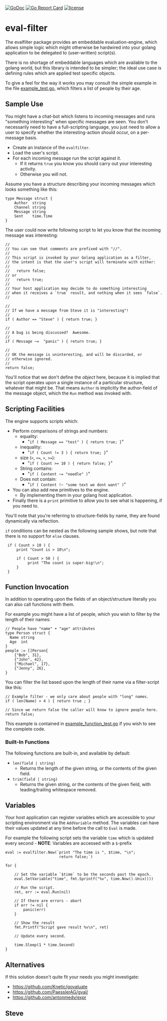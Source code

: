 [![GoDoc](https://godoc.org/github.com/skx/evalfilter?status.svg)](http://godoc.org/github.com/skx/evalfilter)
[![Go Report Card](https://goreportcard.com/badge/github.com/skx/evalfilter)](https://goreportcard.com/report/github.com/skx/evalfilter)
[![license](https://img.shields.io/github/license/skx/evalfilter.svg)](https://github.com/skx/evalfilter/blob/master/LICENSE)


# eval-filter

The evalfilter package provides an embeddable evaluation-engine, which allows simple logic which might otherwise be hardwired into your golang application to be delegated to (user-written) script(s).

There is no shortage of embeddable languages which are available to the golang world, but this library is intended to be simpler; the ideal use case is defining rules which are applied test specific objects.

To give a feel for the way it works you may consult the simple example in the file [example_test.go](example_test.go), which filters a list of people by their age.



## Sample Use

You might have a chat-bot which listens to incoming messages and runs "something interesting" when specific messages are seen.  You don't necessarily need to have a full-scripting language, you just need to allow a user to specify whether the interesting-action should occur, on a per-message basis.

* Create an instance of the `evalfilter`.
* Load the user's script.
* For each incoming message run the script against it.
  * If it returns `true` you know you should carry out your interesting activity.
  * Otherwise you will not.

Assume you have a structure describing your incoming messages which looks something like this:

    type Message struct {
        Author  string
        Channel string
        Message string
        Sent    time.Time
    }

The user could now write following script to let you know that the incoming message was interesting:

    //
    // You can see that comments are prefixed with "//".
    //
    // This script is invoked by your Golang application as a filter,
    // the intent is that the user's script will terminate with either:
    //
    //   return false;
    // or
    //   return true;
    //
    // Your host application may decide to do something interesting
    // when it receives a `true` result, and nothing when it sees `false`.
    //

    //
    // If we have a message from Steve it is "interesting"!
    //
    if ( Author == "Steve" ) { return true; }

    //
    // A bug is being discussed?  Awesome.
    //
    if ( Message ~=  "panic" ) { return true; }

    //
    // OK the message is uninteresting, and will be discarded, or
    // otherwise ignored.
    //
    return false;

You'll notice that we don't define the _object_ here, because it is implied that the script operates upon a single instance of a particular structure, whatever that might be.   That means `Author` is implicitly the author-field of the message object, which the `Run` method was invoked with.



## Scripting Facilities

The engine supports scripts which:

* Perform comparisons of strings and numbers:
  * equality:
    * "`if ( Message == "test" ) { return true; }`"
  * inequality:
    * "`if ( Count != 3 ) { return true; }`"
  * size (`<`, `<=`, `>`, `>=`):
    * "`if ( Count >= 10 ) { return false; }`"
  * String contains:
    * "`if ( Content ~= "needle" )`"
  * Does not contain:
    * "`if ( Content !~ "some text we dont want" )`"
* You can also add new primitives to the engine.
  * By implementing them in your golang host application.
* Finally there is a `print` primitive to allow you to see what is happening, if you need to.

You'll note that you're referring to structure-fields by name, they are found dynamically via reflection.

`if` conditions can be nested as the following sample shows, but note that there is no support for `else` clauses.


     if ( Count > 10 ) {
         print "Count is > 10\n";

         if ( Count > 50 ) {
              print "The count is super-big!\n";
         }
     }

## Function Invocation

In addition to operating upon the fields of an object/structure literally you can also call functions with them.

For example you might have a list of people, which you wish to filter by the length of their names:

    // People have "name" + "age" attributes
    type Person struct {
      Name string
      Age  int
    }
	people := []Person{
	    {"Bob", 31},
        {"John", 42},
        {"Michael", 17},
        {"Jenny", 26},
    }

You can filter the list based upon the length of their name via a filter-script like this:

    // Example filter - we only care about people with "long" names.
    if ( len(Name) > 4 ) { return true ; }

    // Since we return false the caller will know to ignore people here.
    return false;

This example is contained in [example_function_test.go](example_function_test.go) if you wish to see the complete code.


### Built-In Functions

The following functions are built-in, and available by default:

* `len(field | string)`
  * Returns the length of the given string, or the contents of the given field.
* `trim(field | string)`
  * Returns the given string, or the contents of the given field, with leading/trailing whitespace removed.


## Variables

Your host application can register variables which are accessible to your scripting environment via the `AddVariable` method.  The variables can have their values updated at any time before the call to `Eval` is made.

For example the following script sets the variable `time` which is updated every second - **NOTE**: Variables are accessed with a `$`-prefix

	eval := evalfilter.New(`print "The time is ", $time, "\n";
                            return false;`)

	for {

        // Set the variable `$time` to be the seconds past the epoch.
		eval.SetVariable("time", fmt.Sprintf("%v", time.Now().Unix()))

        // Run the script.
		ret, err := eval.Run(nil)

        // If there are errors - abort
		if err != nil {
			panic(err)
		}

        // Show the result
		fmt.Printf("Script gave result %v\n", ret)

        // Update every second.

		time.Sleep(1 * time.Second)
    }


## Alternatives

If this solution doesn't quite fit your needs you might investigate:

* https://github.com/Knetic/govaluate
* https://github.com/PaesslerAG/gval/
* https://github.com/antonmedv/expr

Steve
--
